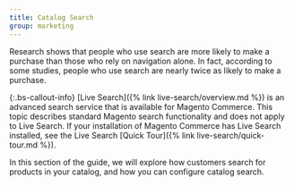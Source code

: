 ```yaml
---
title: Catalog Search
group: marketing
---
```


Research shows that people who use search are more likely to make a purchase than those who rely on navigation alone. In fact, according to some studies, people who use search are nearly twice as likely to make a purchase.

{:.bs-callout-info}
[Live Search]({% link live-search/overview.md %}) is an advanced search service that is available for Magento Commerce. This topic describes standard Magento search functionality and does not apply to Live Search. If your installation of Magento Commerce has Live Search installed, see the Live Search [Quick Tour]({% link live-search/quick-tour.md %}).

In this section of the guide, we will explore how customers search for products in your catalog, and how you can configure catalog search.
